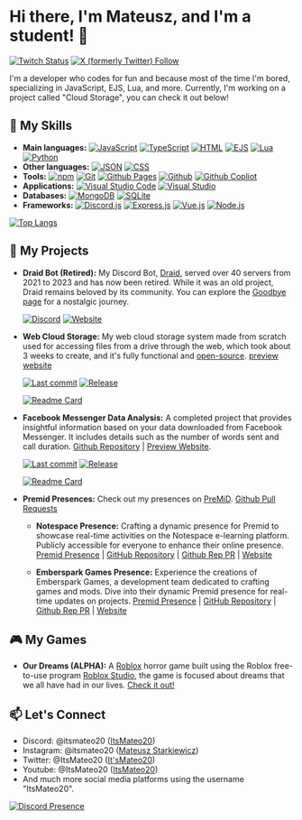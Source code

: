# Hi there, I'm Mateusz, and I'm a student! 👋

[![Twitch Status](https://img.shields.io/twitch/status/itsmateo20?style=for-the-badge&labelColor=%23431094&color=%23250952)](https://www.twitch.tv/itsmateo20)
[![X (formerly Twitter) Follow](https://img.shields.io/twitter/follow/ItsMateo20?style=for-the-badge)](https://twitter.com/intent/follow?original_referer=https://github.com/ItsMateo20&screen_name=ItsMateo20)

I'm a developer who codes for fun and because most of the time I'm bored, specializing in JavaScript, EJS, Lua, and more. Currently, I'm working on a project called "Cloud Storage", you can check it out below!

## 🚀 My Skills

- **Main languages:** [![JavaScript](https://img.shields.io/badge/-JavaScript-F7DF1E?style=flat-square&logo=javascript&logoColor=white)](https://www.oracle.com/)
 [![TypeScript](https://img.shields.io/badge/-TypeScript-007acc?style=flat-square&logo=typescript&logoColor=white)](https://www.typescriptlang.org) [![HTML](https://img.shields.io/badge/-HTML-E34F26?style=flat-square&logo=html5&logoColor=white)](https://html.spec.whatwg.org/)
 [![EJS](https://img.shields.io/badge/-EJS-B4CA65?style=flat-square&logo=ejs&logoColor=white)](https://ejs.co/) [![Lua](https://img.shields.io/badge/-Lua-2C2D72?style=flat-square&logo=lua&logoColor=white)](https://www.lua.org/) [![Python](https://img.shields.io/badge/-Python-3776AB?style=flat-square&logo=python&logoColor=white)](https://www.python.org/)
- **Other languages:** [![JSON](https://img.shields.io/badge/-JSON-000000?style=flat-square&logo=json&logoColor=white)](https://www.json.org/) [![CSS](https://img.shields.io/badge/-CSS-1572B6?style=flat-square&logo=css3&logoColor=white)](https://www.w3.org/Style/CSS/Overview.en.html)
- **Tools:** [![npm](https://img.shields.io/badge/-npm-CB3837?style=flat-square&logo=npm&logoColor=white)](https://www.npmjs.com/)
 [![Git](https://img.shields.io/badge/-Git-F05032?style=flat-square&logo=git&logoColor=white)](https://git-scm.com/) [![Github Pages](https://img.shields.io/badge/-Github%20Pages-222222?style=flat-square&logo=githubpages&logoColor=white)](https://pages.github.com/)
 [![Github](https://img.shields.io/badge/-Github-181717?style=flat-square&logo=github&logoColor=white)](https://github.com/) [![Github Copliot](https://img.shields.io/badge/-Github%20Copliot-000000?style=flat-square&logo=githubcopilot&logoColor=white)](https://github.com/features/copilot)
- **Applications:** [![Visual Studio Code](https://img.shields.io/badge/-Visual%20Studio%20Code-007ACC?style=flat-square&logo=visualstudiocode&logoColor=white)](https://code.visualstudio.com/) [![Visual Studio](https://img.shields.io/badge/-Visual%20Studio-5C2D91?style=flat-square&logo=visualstudio&logoColor=white)](https://visualstudio.microsoft.com/)
- **Databases:** [![MongoDB](https://img.shields.io/badge/-MongoDB-47A248?style=flat-square&logo=mongodb&logoColor=white)](https://www.mongodb.com/) [![SQLite](https://img.shields.io/badge/-SQLite-003B57?style=flat-square&logo=sqlite&logoColor=white)](https://www.sqlite.org/)
- **Frameworks:** [![Discord.js](https://img.shields.io/badge/-Discord.js-000000?style=flat-square&logo=discord&logoColor=white)](https://discord.js.org/) [![Express.js](https://img.shields.io/badge/-Express.js-000000?style=flat-square&logo=express&logoColor=white)](https://expressjs.com/) [![Vue.js](https://img.shields.io/badge/-Vue.js-4FC08D?style=flat-square&logo=vue.js&logoColor=white)](https://vuejs.org/) [![Node.js](https://img.shields.io/badge/-Node.js-%23339933?style=flat-square&logo=node.js&logoColor=white)](https://nodejs.org/)

[![Top Langs](https://github-readme-stats.vercel.app/api/top-langs/?username=ItsMateo20&exclude_repo=ItsMateo20&langs_count=10&layout=compact&theme=github_dark_dimmed&show_icons=true)](https://github.com/ItsMateo20)


## 🌟 My Projects

- **Draid Bot (Retired):** My Discord Bot, [Draid](https://draid.vercel.app/goodbye), served over 40 servers from 2021 to 2023 and has now been retired. While it was an old project, Draid remains beloved by its community. You can explore the [Goodbye page](https://draid.vercel.app/goodbye) for a nostalgic journey.

  [![Discord](https://img.shields.io/discord/831828880016408637?style=for-the-badge&label=Community%20Server&labelColor=gray&color=blue)](https://draid.vercel.app/support)
  [![Website](https://img.shields.io/website?up_message=ONLINE&up_color=%2310946a&down_message=OFFLINE&down_color=%23941010&url=https%3A%2F%2Fdraid.vercel.app&style=for-the-badge&label=Draid%20Dashboard&labelColor=gray)](https://draid.vercel.app)


- **Web Cloud Storage:** My web cloud storage system made from scratch used for accessing files from a drive through the web, which took about 3 weeks to create, and it's fully functional and [open-source](https://github.com/ItsMateo20/Cloud). [preview website](https://itsmateo20.github.io/Cloud)

  [![Last commit](https://img.shields.io/github/last-commit/ItsMateo20/Cloud?style=for-the-badge&labelColor=gray&color=blue)](https://github.com/ItsMateo20/Cloud/commit/main) [![Release](https://img.shields.io/github/v/release/ItsMateo20/Cloud?include_prereleases&sort=date&display_name=tag&style=for-the-badge&labelColor=gray&color=blue)](https://github.com/ItsMateo20/Cloud/releases/latest)
  
  [![Readme Card](https://github-readme-stats.vercel.app/api/pin/?username=ItsMateo20&repo=Cloud&theme=github_dark_dimmed&show_owner=true&show_icons=true)](https://github.com/ItsMateo20/Cloud)


- **Facebook Messenger Data Analysis:** A completed project that provides insightful information based on your data downloaded from Facebook Messenger. It includes details such as the number of words sent and call duration. [Github Repository](https://github.com/ItsMateo20/Facebook-Messenger-Data-Analysis) | [Preview Website](https://itsmateo20.github.io/Facebook-Messenger-Data-Analysis).

  [![Last commit](https://img.shields.io/github/last-commit/ItsMateo20/Facebook-Messenger-Data-Analysis?style=for-the-badge&labelColor=gray&color=blue)](https://github.com/ItsMateo20/Facebook-Messenger-Data-Analysis/commit/main) [![Release](https://img.shields.io/github/v/release/ItsMateo20/Facebook-Messenger-Data-Analysis?include_prereleases&sort=date&display_name=tag&style=for-the-badge&labelColor=gray&color=blue)](https://github.com/ItsMateo20/Facebook-Messenger-Data-Analysis/releases/latest)

  [![Readme Card](https://github-readme-stats.vercel.app/api/pin/?username=ItsMateo20&repo=Facebook-Messenger-Data-Analysis&theme=github_dark_dimmed&show_owner=true&show_icons=true)](https://github.com/ItsMateo20/Facebook-Messenger-Data-Analysis)
  

- **Premid Presences:** Check out my presences on [PreMiD](https://premid.app/users/630812692659044352). [Github Pull Requests](https://github.com/PreMiD/Presences/pulls?q=is%3Apr+author%3AItsMateo20)</summary>

  - **Notespace Presence:** Crafting a dynamic presence for Premid to showcase real-time activities on the Notespace e-learning platform. Publicly accessible for everyone to enhance their online presence. [Premid Presence](https://premid.app/store/presences/Notespace) | [GitHub Repository](https://github.com/PreMiD/Presences/tree/main/websites/N/Notespace) | [Github Rep PR](https://github.com/PreMiD/Presences/pull/7921) | [Website](https://notespace.edu.pl/)

  - **Emberspark Games Presence:** Experience the creations of Emberspark Games, a development team dedicated to crafting games and mods. Dive into their dynamic Premid presence for real-time updates on projects. [Premid Presence](https://premid.app/store/presences/Emberspark-Games) | [GitHub Repository](https://github.com/PreMiD/Presences/tree/main/websites/E/Emberspark%20Games) | [Github Rep PR](https://github.com/PreMiD/Presences/pull/7947) | [Website](https://emberspark.games)


## 🎮 My Games

- **Our Dreams (ALPHA):** A [Roblox](https://www.roblox.com/) horror game built using the Roblox free-to-use program [Roblox Studio](https://create.roblox.com/), the game is focused about dreams that we all have had in our lives. [Check it out!](https://www.roblox.com/games/14422530814)

## 📫 Let's Connect

- Discord: @itsmateo20 ([ItsMateo20](https://discord.com/users/630812692659044352))
- Instagram: @itsmateo20 ([Mateusz Starkiewicz](https://www.instagram.com/itsmateo20/))
- Twitter: @ItsMateo20 ([It'sMateo20](https://twitter.com/ItsMateo20))
- Youtube: @ItsMateo20 ([ItsMateo20](https://www.youtube.com/@ItsMateo20))
- And much more social media platforms using the username "ItsMateo20".

[![Discord Presence](https://lanyard.cnrad.dev/api/630812692659044352)](https://discord.com/users/630812692659044352)
